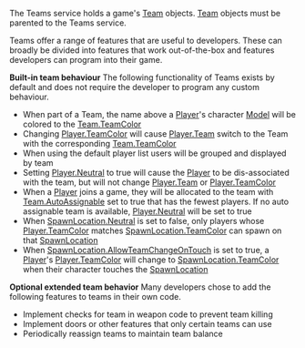 The Teams service holds a game's [Team](https://create.roblox.com/docs/reference/engine/classes/Team) objects. [Team](https://create.roblox.com/docs/reference/engine/classes/Team) objects must be
parented to the Teams service.

Teams offer a range of features that are useful to developers. These can
broadly be divided into features that work out-of-the-box and features
developers can program into their game.

**Built-in team behaviour** The following functionality of Teams exists by
default and does not require the developer to program any custom behaviour.

- When part of a Team, the name above a [Player](https://create.roblox.com/docs/reference/engine/classes/Player)'s character [Model](https://create.roblox.com/docs/reference/engine/classes/Model) will be
  colored to the [Team.TeamColor](https://create.roblox.com/docs/reference/engine/classes/Team#TeamColor)
- Changing [Player.TeamColor](https://create.roblox.com/docs/reference/engine/classes/Player#TeamColor) will cause [Player.Team](https://create.roblox.com/docs/reference/engine/classes/Player#Team) switch to the Team with
  the corresponding [Team.TeamColor](https://create.roblox.com/docs/reference/engine/classes/Team#TeamColor)
- When using the default player list users will be grouped and displayed by
  team
- Setting [Player.Neutral](https://create.roblox.com/docs/reference/engine/classes/Player#Neutral) to true will cause the [Player](https://create.roblox.com/docs/reference/engine/classes/Player) to be
  dis-associated with the team, but will not change [Player.Team](https://create.roblox.com/docs/reference/engine/classes/Player#Team) or
  [Player.TeamColor](https://create.roblox.com/docs/reference/engine/classes/Player#TeamColor)
- When a [Player](https://create.roblox.com/docs/reference/engine/classes/Player) joins a game, they will be allocated to the team with
  [Team.AutoAssignable](https://create.roblox.com/docs/reference/engine/classes/Team#AutoAssignable) set to true that has the fewest players. If no auto
  assignable team is available, [Player.Neutral](https://create.roblox.com/docs/reference/engine/classes/Player#Neutral) will be set to true
- When [SpawnLocation.Neutral](https://create.roblox.com/docs/reference/engine/classes/SpawnLocation#Neutral) is set to false, only players whose
  [Player.TeamColor](https://create.roblox.com/docs/reference/engine/classes/Player#TeamColor) matches [SpawnLocation.TeamColor](https://create.roblox.com/docs/reference/engine/classes/SpawnLocation#TeamColor) can spawn on that
  [SpawnLocation](https://create.roblox.com/docs/reference/engine/classes/SpawnLocation)
- When [SpawnLocation.AllowTeamChangeOnTouch](https://create.roblox.com/docs/reference/engine/classes/SpawnLocation#AllowTeamChangeOnTouch) is set to true, a [Player](https://create.roblox.com/docs/reference/engine/classes/Player)'s
  [Player.TeamColor](https://create.roblox.com/docs/reference/engine/classes/Player#TeamColor) will change to [SpawnLocation.TeamColor](https://create.roblox.com/docs/reference/engine/classes/SpawnLocation#TeamColor) when their
  character touches the [SpawnLocation](https://create.roblox.com/docs/reference/engine/classes/SpawnLocation)

**Optional extended team behavior** Many developers chose to add the following
features to teams in their own code.

- Implement checks for team in weapon code to prevent team killing
- Implement doors or other features that only certain teams can use
- Periodically reassign teams to maintain team balance
